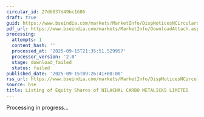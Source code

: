 ```yaml
---
circular_id: 27d6837d49bc1686
draft: true
guid: https://www.bseindia.com/markets/MarketInfo/DispNoticesNCirculars.aspx?Noticeid={F7B89855-C992-480F-8D97-0C931F2AAD47}&noticeno=20250915-13&dt=09/15/2025&icount=13&totcount=81&flag=0
pdf_url: https://www.bseindia.com/markets/MarketInfo/DownloadAttach.aspx?id=20250915-13&attachedId=
processing:
  attempts: 1
  content_hash: ''
  processed_at: '2025-09-15T21:35:51.529957'
  processor_version: '2.0'
  stage: download_failed
  status: failed
published_date: '2025-09-15T09:26:41+00:00'
rss_url: https://www.bseindia.com/markets/MarketInfo/DispNoticesNCirculars.aspx?Noticeid={F7B89855-C992-480F-8D97-0C931F2AAD47}&noticeno=20250915-13&dt=09/15/2025&icount=13&totcount=81&flag=0
source: bse
title: Listing of Equity Shares of NILACHAL CARBO METALICKS LIMITED
---
```


Processing in progress...